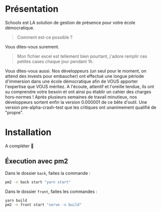 # Présentation

Schoolx est LA solution de gestion de présence pour votre école démocratique.

> Comment est-ce possible ?

Vous dites-vous surement.

> Mon fichier excel est tellement bien pourtant, j'adore remplir ces petites cases chaque jour pendant 1h.

Vous dites-vous aussi. Nos développeurs (un seul pour le moment, on attend des invests pour embaucher) ont effectué une longue période d'immersion dans une école démocratique afin de VOUS apporter l'expertise que VOUS méritez. A l'écoute, attentif et l'oreille tendue, ils ont su comprendre votre besoin et ont ainsi pu établir un cahier des charges hors-normes ! Après plusieurs semaines de travail minutieux, nos développeurs sortent enfin la version 0.000001 de ce bête d'outil. Une version pre-alpha-crash-test que les critiques ont unanimement qualifié de "propre".

# Installation

A compléter 😬

## Éxecution avec pm2

Dans le dossier `back`, faites la commande :

```bash
pm2 -n back start "yarn start"
```

Dans le dossier `front`, faites les commandes :

```bash
yarn build
pm2 -n front start "serve -s build"
```
